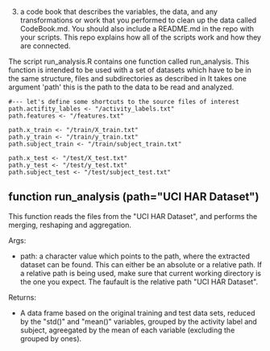 3) a code book that describes the variables, the data, and any transformations or work 
that you performed to clean up the data called CodeBook.md. 
You should also include a README.md in the repo with your scripts. 
This repo explains how all of the scripts work and how they are connected.


The script run_analysis.R contains one function called run_analysis. 
This function is intended to be used with a set of datasets which have to be in the same structure, 
files and subdirectories as described in 
It takes one argument 'path' this is the path to the data to be read and analyzed.

	#--- let's define some shortcuts to the source files of interest
	path.actifity_lables <- "/activity_labels.txt"
	path.features <- "/features.txt"

	path.x_train <- "/train/X_train.txt"
	path.y_train <- "/train/y_train.txt"
	path.subject_train <- "/train/subject_train.txt"

	path.x_test <- "/test/X_test.txt"
	path.y_test <- "/test/y_test.txt"
	path.subject_test <- "/test/subject_test.txt"

## function run_analysis (path="UCI HAR Dataset")
This function reads the files from the "UCI HAR Dataset", and performs the merging, reshaping and aggregation.

Args:
*	path: a character value which points to the path, where the extracted dataset can be found. This
		can either be an absolute or a relative path. If a relative path is being used, make sure that
		current working directory is the one you expect. The faufault is the relative path "UCI HAR Dataset".

Returns:
*	A data frame based on the original training and test data sets, reduced by the "std()" and "mean()" variables,
	grouped by the activity label and subject, agreegated by the mean of each variable (excluding the grouped by ones).
